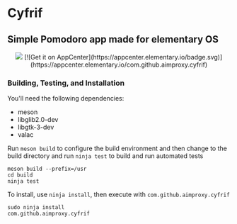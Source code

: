 # Cyfrif
## Simple Pomodoro app made for elementary OS

<div align="center">
  <img src="https://raw.githubusercontent.com/aimproxy/cyfrif/master/media/Screenshot.png">
  [![Get it on AppCenter](https://appcenter.elementary.io/badge.svg)](https://appcenter.elementary.io/com.github.aimproxy.cyfrif)
</div>

### Building, Testing, and Installation

You'll need the following dependencies:
* meson
* libglib2.0-dev
* libgtk-3-dev
* valac

Run `meson build` to configure the build environment and then change to the build directory and run `ninja test` to build and run automated tests

    meson build --prefix=/usr
    cd build
    ninja test

To install, use `ninja install`, then execute with `com.github.aimproxy.cyfrif`

    sudo ninja install
    com.github.aimproxy.cyfrif
